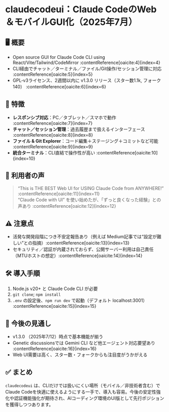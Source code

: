 # claudecodeui：Claude CodeのWeb＆モバイルGUI化（2025年7月）

## 🖥️ 概要
- Open source GUI for Claude Code CLI using React/Vite/Tailwind/CodeMirror :contentReference[oaicite:4]{index=4}
- CLI経由でチャット／ターミナル／ファイル/Git操作/セッション管理に対応 :contentReference[oaicite:5]{index=5}
- GPL‑v3ライセンス、2週間以内に v1.3.0 リリース（スター数1.1k, フォーク140） :contentReference[oaicite:6]{index=6}

## 🚀 特徴
- **レスポンシブ対応**：PC／タブレット／スマホで動作 :contentReference[oaicite:7]{index=7}
- **チャット／セッション管理**：過去履歴まで扱えるインターフェース :contentReference[oaicite:8]{index=8}
- **ファイル & Git Explorer**：コード編集＋ステージング＋コミットなど可能 :contentReference[oaicite:9]{index=9}
- **統合ターミナル**：CLI直結で操作性が高い :contentReference[oaicite:10]{index=10}

## 💬 利用者の声
> “This is THE BEST Web UI for USING Claude Code from ANYWHERE!” :contentReference[oaicite:11]{index=11}  
> “Claude Code with UI” を使い始めたが、「ずっと良くなった経験」との声あり :contentReference[oaicite:12]{index=12}  

## ⚠️ 注意点
- 活発な開発段階につき不安定報告あり（例えば Medium記事では“設定が難しい”との指摘）:contentReference[oaicite:13]{index=13}
- セキュリティ／認証が内蔵されておらず、公開サーバー利用は自己責任（MTUホストの想定）:contentReference[oaicite:14]{index=14}

## 🛠 導入手順
1. Node.js v20+ と Claude Code CLI が必要
2. `git clone`; `npm install`
3. `.env` の設定後、`npm run dev` で起動（デフォルト localhost:3001） :contentReference[oaicite:15]{index=15}

## 📅 今後の見通し
- v1.3.0 （2025年7/12）時点で基本機能が揃う
- Genetic discussionsでは Gemini CLI など他エージェント対応要望あり :contentReference[oaicite:16]{index=16}
- Web UI需要は高く、スター数・フォークからも注目度がうかがえる

## ✅ まとめ
`claudecodeui` は、CLIだけでは扱いにくい場所（モバイル／非技術者含む）でClaude Codeを快適に使えるようにする一手で、導入も容易。今後の安定性強化や認証機能強化が期待され、AIコーディング環境のUI版として先行ポジションを獲得しつつあります。
